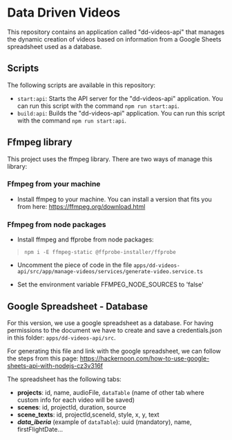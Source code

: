 # Data Driven Videos

This repository contains an application called "dd-videos-api" that manages the dynamic creation of videos based on information from a Google Sheets spreadsheet used as a database.

## Scripts

The following scripts are available in this repository:

- `start:api`: Starts the API server for the "dd-videos-api" application. You can run this script with the command `npm run start:api`.
- `build:api`: Builds the "dd-videos-api" application. You can run this script with the command `npm run start:api`.

## Ffmpeg library

This project uses the ffmpeg library. There are two ways of manage this library:

### Ffmpeg from your machine

- Install ffmpeg to your machine. You can install a version that fits you from here: <https://ffmpeg.org/download.html>

### Ffmpeg from node packages

- Install ffmpeg and ffprobe from node packages:

> `npm i -E ffmpeg-static @ffprobe-installer/ffprobe`

- Uncomment the piece of code in the file `apps/dd-videos-api/src/app/manage-videos/services/generate-video.service.ts`

- Set the environment variable FFMPEG_NODE_SOURCES to 'false'

## Google Spreadsheet - Database

For this version, we use a google spreadsheet as a database. For having permissions to the document we have to create and save a credentials.json in this folder: `apps/dd-videos-api/src`.

For generating this file and link with the google spreadsheet, we can follow the steps from this page: <https://hackernoon.com/how-to-use-google-sheets-api-with-nodejs-cz3v316f>

The spreadsheet has the following tabs:

- **projects**: id, name, audioFile, `dataTable` (name of other tab where custom info for each video will be saved)
- **scenes**: id, projectId, duration, source
- **scene_texts**: id, projectId,sceneId, style, x, y, text
- ***data_iberia*** (example of `dataTable`): uuid (mandatory), name, firstFlightDate...
